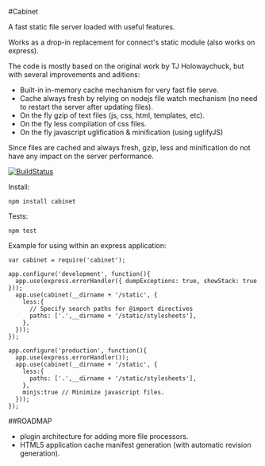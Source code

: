 #Cabinet

A fast static file server loaded with useful features.

Works as a drop-in replacement for connect's static module (also works on express).

The code is mostly based on the original work by TJ Holowaychuck, but with several improvements
and aditions:

- Built-in in-memory cache mechanism for very fast file serve.
- Cache always fresh by relying on nodejs file watch mechanism (no need to restart the server after updating files).
- On the fly gzip of text files (js, css, html, templates, etc).
- On the fly less compilation of css files.
- On the fly javascript uglification & minification (using uglifyJS)

Since files are cached and always fresh, gzip, less and minification do not have any impact 
on the server performance.

[![BuildStatus](https://secure.travis-ci.org/OptimalBits/cabinet.png?branch=master)](http://travis-ci.org/optimalbits/cabinet)

Install:

    npm install cabinet
	
Tests:

    npm test

Example for using within an express application:

    var cabinet = require('cabinet');

    app.configure('development', function(){
      app.use(express.errorHandler({ dumpExceptions: true, showStack: true }));
      app.use(cabinet(__dirname + '/static', {
        less:{
          // Specify search paths for @import directives
          paths: ['.',__dirname + '/static/stylesheets'], 
        },
      }));
    });

    app.configure('production', function(){
      app.use(express.errorHandler());
      app.use(cabinet(__dirname + '/static', {
        less:{
          paths: ['.',__dirname + '/static/stylesheets'],
        },
        minjs:true // Minimize javascript files.
      }));
    });


##ROADMAP

- plugin architecture for adding more file processors.
- HTML5 application cache manifest generation (with automatic revision generation).


